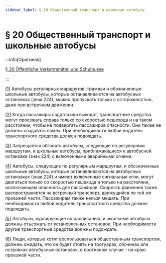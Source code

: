 ```yaml
---
sidebar_label: § 20 Общественный транспорт и школьные автобусы
---
```


# § 20 Общественный транспорт и школьные автобусы

:::info[Оригинал]

[§ 20 Öffentliche Verkehrsmittel und Schulbusse](https://www.gesetze-im-internet.de/stvo_2013/__20.html)

:::


<span id="1">[(1)](#1)</span> Автобусы регулярных маршрутов, трамваи и обозначенные школьные автобусы, которые
останавливаются на автобусных остановках (знак 224), можно пропускать только с
осторожностью, даже при встречном движении.


<span id="2">[(2)](#2)</span> Когда пассажиры садятся или выходят, транспортные средства могут проезжать справа только со
скоростью пешехода и на таком расстоянии, чтобы не подвергать пассажиров опасности. Они также не
должны создавать помех. При необходимости любой водитель транспортного средства должен
подождать.


<span id="3">[(3)](#3)</span> Запрещается обгонять автобусы, следующие по регулярным маршрутам, и школьные автобусы,
приближающиеся к автобусной остановке (знак 224) с включенными аварийными огнями.


<span id="4">[(4)](#4)</span> Автобусы, следующие по регулярным маршрутам, и обозначенные школьные автобусы, которые
останавливаются на автобусных остановках (знак 224) и имеют включенные сигнальные огни, могут
двигаться только со скоростью пешехода и только на расстоянии, исключающем опасность для
пассажиров. Скорость движения также распространяется на встречный транспорт, движущийся по той
же проезжей части. Пассажирам также нельзя мешать. При необходимости любой водитель
транспортного средства должен подождать.


<span id="5">[(5)](#5)</span> Автобусы, курсирующие по расписанию, и школьные автобусы должны отъезжать от
установленных остановок. При необходимости другие транспортные средства должны подождать.


<span id="6">[(6)](#6)</span> Люди, которые хотят воспользоваться общественным транспортом, должны ожидать, что он будет
стоять на тротуарах, обочинах или островках автобусных остановок, в противном случае - на краю
проезжей части.
